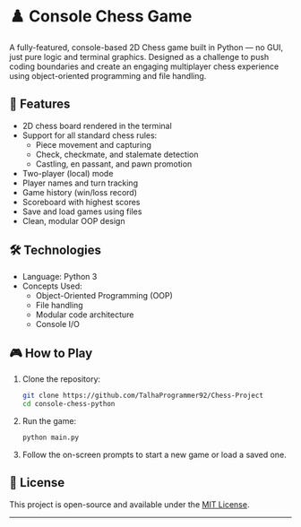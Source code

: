 # ♟️ Console Chess Game

A fully-featured, console-based 2D Chess game built in Python — no GUI, just pure logic and terminal graphics. Designed as a challenge to push coding boundaries and create an engaging multiplayer chess experience using object-oriented programming and file handling.

## 🚀 Features

- 2D chess board rendered in the terminal
- Support for all standard chess rules:
  - Piece movement and capturing
  - Check, checkmate, and stalemate detection
  - Castling, en passant, and pawn promotion
- Two-player (local) mode
- Player names and turn tracking
- Game history (win/loss record)
- Scoreboard with highest scores
- Save and load games using files
- Clean, modular OOP design

## 🛠️ Technologies

- Language: Python 3
- Concepts Used:
  - Object-Oriented Programming (OOP)
  - File handling
  - Modular code architecture
  - Console I/O

## 🎮 How to Play

1. Clone the repository:
   ```bash
   git clone https://github.com/TalhaProgrammer92/Chess-Project
   cd console-chess-python
   ```

2. Run the game:

   ```bash
   python main.py
   ```

3. Follow the on-screen prompts to start a new game or load a saved one.

## 📜 License

This project is open-source and available under the [MIT License](LICENSE).

---
